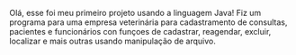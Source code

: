 Olá, esse foi meu primeiro projeto usando a linguagem Java! Fiz um programa para uma empresa veterinária para cadastramento de consultas, pacientes e funcionários con funçoes de cadastrar, reagendar, excluir, localizar e mais outras usando manipulação de arquivo.